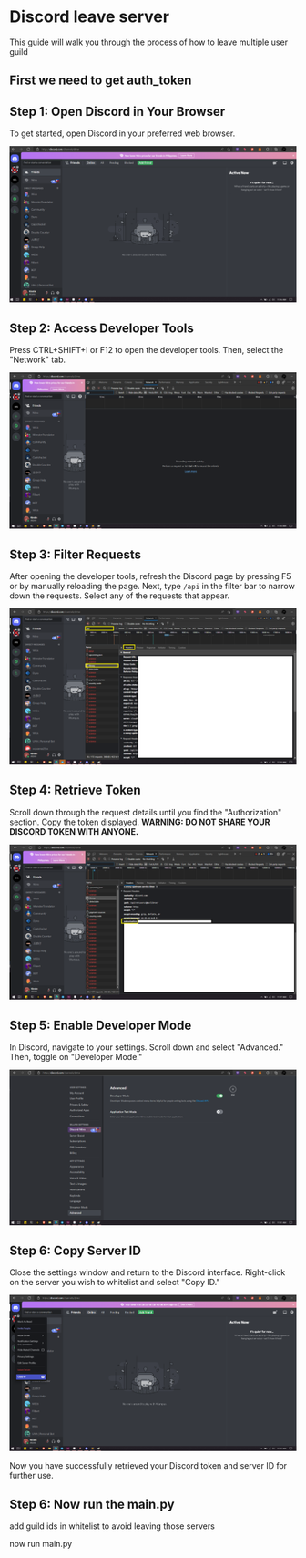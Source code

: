# Discord leave server

This guide will walk you through the process of how to leave multiple user guild

## First we need to get auth_token

## Step 1: Open Discord in Your Browser

To get started, open Discord in your preferred web browser.

![Open Discord in Browser](discc/dis.png)

## Step 2: Access Developer Tools

Press CTRL+SHIFT+I or F12 to open the developer tools. Then, select the "Network" tab.

![open_developer](discc/net.png)

## Step 3: Filter Requests

After opening the developer tools, refresh the Discord page by pressing F5 or by manually reloading the page. Next, type `/api` in the filter bar to narrow down the requests. Select any of the requests that appear.

![Filter Requests](discc/opennetwork.png)

## Step 4: Retrieve Token

Scroll down through the request details until you find the "Authorization" section. Copy the token displayed. **WARNING: DO NOT SHARE YOUR DISCORD TOKEN WITH ANYONE.**

![Retrieve Token](discc/auth.png)

## Step 5: Enable Developer Mode

In Discord, navigate to your settings. Scroll down and select "Advanced." Then, toggle on "Developer Mode."

![Enable Developer Mode](discc/developer.png)

## Step 6: Copy Server ID

Close the settings window and return to the Discord interface. Right-click on the server you wish to whitelist and select "Copy ID."

![Copy Server ID](discc/guildid.png)

Now you have successfully retrieved your Discord token and server ID for further use.

## Step 6: Now run the main.py

add guild ids in whitelist to avoid leaving those servers

now run main.py
